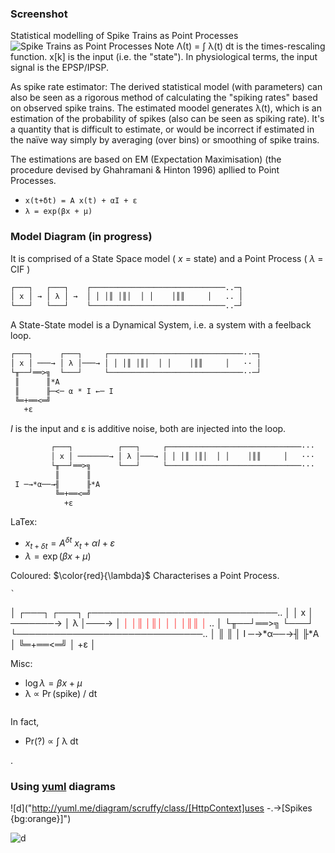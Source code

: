 

### Screenshot
Statistical modelling of Spike Trains as Point Processes
![Spike Trains as Point Processes](https://repository-images.githubusercontent.com/80567584/04691a80-5aa6-11eb-863e-9f2bab06be1b "Statisticall modelling of Spike Trains as Point Processes")
Note Λ(t) = ∫ λ(t) dt is the times-rescaling function. x[k] is the input (i.e. the "state"). In physiological terms, the input signal is the EPSP/IPSP.

As spike rate estimator: The derived statistical model (with parameters) can also be seen as a rigorous method of calculating the "spiking rates" based on observed spike trains. The estimated moodel generates λ(t), which is an estimation of the probability of spikes (also can be seen as spiking rate). It's a quantity that is difficult to estimate, or would be incorrect if estimated in the naïve way simply by averaging (over bins) or smoothing of spike trains.

The estimations are based on EM (Expectation Maximisation) (the procedure devised by Ghahramani & Hinton 1996) apllied to Point Processes.

* `x(t+δt) = A x(t) + αI + ε`
* `λ = exp(βx + μ)`

### Model Diagram (in progress)
It is comprised of a State Space model ( _x_ = state) and a Point Process ( _λ_ = CIF )
```txt
┌───┐   ┌───┐    ┌──────────────────────────────..─┐
│ x │ → │ λ │ →  │ │ │║ │║│  │ │    │║║     │   .. │
└───┘   └───┘    └──────────────────────────────..─┘ 
```


A State-State model is a Dynamical System, i.e. a system with a feelback loop.
```txt
┌───┐      ┌───┐     ┌──────────────────────────────··─┐
│ x │ ───→ │ λ │───→ │ │ │║ │║│  │ │    │║║     │   ·· │
└╥──┘══>╗  └───┘     └──────────────────────────────··─┘ 
 ║      ║*A
 ║      ╟─<─ α * I ←─ I
 ╚═+══<═╝
   +ε
```

_I_ is the input and ε is additive noise, both are injected into the loop.
```txt
         ┌───┐          ┌───┐     ┌──────────────────────────────···
         │ x │ ───────→ │ λ │───→ │ │ │║ │║│  │ │    │║║     │   ···
         └╥──┘══>╗      └───┘     └──────────────────────────────···
          ║      ║
 I ─→*α──→╢      ╟*A
          ╚═+══<═╝
            +ε
```


LaTex:
* $x_{t+δt} = A^{δt} \ x_t + αI + ε$
* $λ = \exp(βx + μ)$

Coloured: $\color{red}{\lambda}$ Characterises a Point Process.
```
`
```

│         ┌───┐          ┌───┐     ┌──────────────────────────────..
│         │ x │ ───────→ │ λ │───→ │ <span style="color: red; opacity: 0.80;">│ │║ │║│  │ │    │║║     │   </span>.. 
│         └╥──┘══>╗      └───┘     └──────────────────────────────..
│          ║      ║
│ I ─→*α──→╢      ╟*A
│          ╚═+══<═╝
│            +ε
│

Misc:
* $\log λ = βx + μ$
* λ ∝ $\Pr$(spike) / dt
```
```
In fact,

*  Pr(?) ∝ ∫ λ dt
<!-- *  $\Pr(?) ∝ \int λ dt $ -->

.

### Using [yuml](https://yuml.me/diagram/scruffy/class/samples) diagrams

![d]("http://yuml.me/diagram/scruffy/class/[HttpContext]uses -.->[Spikes {bg:orange}]")

![d](https://avatars.githubusercontent.com/u/145215?s=96&v=4)
